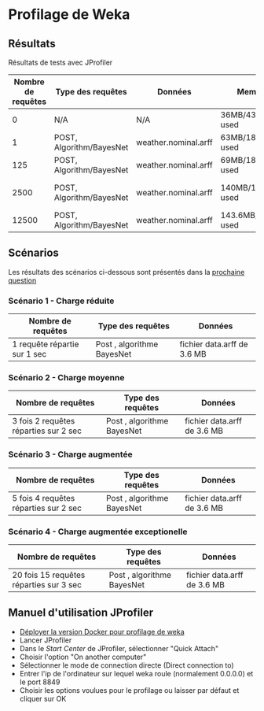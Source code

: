 # Profilage de Weka

## Résultats

Résultats de tests avec JProfiler

Nombre de requêtes | Type des requêtes | Données | Memory | Threads | CPU
--- | --- | --- | --- | --- | ---
0 | N/A | N/A | 36MB/43MB used | 3/30 in I/O | 1-2%
1 | POST, Algorithm/BayesNet | weather.nominal.arff | 63MB/181MB used | 3/30 in I/O | 3.46%
125 | POST, Algorithm/BayesNet | weather.nominal.arff | 69MB/181MB used | 3/30 in I/O | 6.43%
2500 | POST, Algorithm/BayesNet | weather.nominal.arff | 140MB/181MB used | 6/53 in I/O, 1 blocked | 47.26%
12500 | POST, Algorithm/BayesNet | weather.nominal.arff | 143.6MB/181MB used | 3/30 in I/O | 94.47%

## Scénarios

Les résultats des scénarios ci-dessous sont présentés dans la [prochaine question](./Q4.md)

### Scénario 1 - Charge réduite
Nombre de requêtes | Type des requêtes | Données
--- | --- | ---
1 requête répartie sur 1 sec | Post , algorithme BayesNet | fichier data.arff de 3.6 MB

### Scénario 2 - Charge moyenne
Nombre de requêtes | Type des requêtes | Données
--- | --- | ---
3 fois 2 requêtes réparties sur 2 sec | Post , algorithme BayesNet | fichier data.arff de 3.6 MB

### Scénario 3 - Charge augmentée
Nombre de requêtes | Type des requêtes | Données
--- | --- | ---
5 fois 4 requêtes réparties sur 2 sec | Post , algorithme BayesNet | fichier data.arff de 3.6 MB

### Scénario 4 - Charge augmentée exceptionelle
Nombre de requêtes | Type des requêtes | Données
--- | --- | ---
20 fois 15 requêtes réparties sur 3 sec | Post , algorithme BayesNet | fichier data.arff de 3.6 MB

## Manuel d'utilisation JProfiler

- [Déployer la version Docker pour profilage de weka](.\Q2.md)
- Lancer JProfiler
- Dans le _Start Center_ de JProfiler, sélectionner "Quick Attach"
- Choisir l'option "On another computer"
- Sélectionner le mode de connection directe (Direct connection to)
- Entrer l'ip de l'ordinateur sur lequel weka roule (normalement 0.0.0.0) et le port 8849
- Choisir les options voulues pour le profilage ou laisser par défaut et cliquer sur OK
